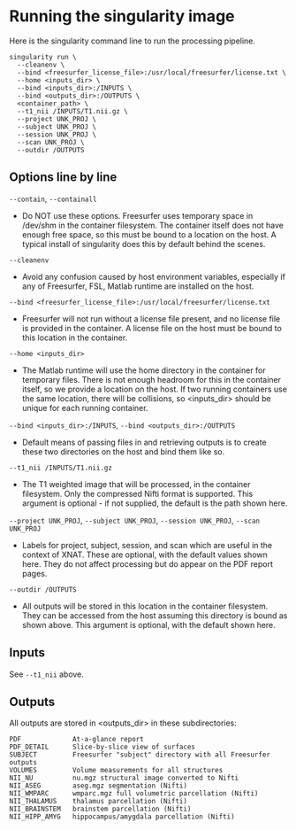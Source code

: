# Running the singularity image

Here is the singularity command line to run the processing pipeline. 

```
singularity run \
  --cleanenv \
  --bind <freesurfer_license_file>:/usr/local/freesurfer/license.txt \
  --home <inputs_dir> \
  --bind <inputs_dir>:/INPUTS \
  --bind <outputs_dir>:/OUTPUTS \
  <container_path> \
  --t1_nii /INPUTS/T1.nii.gz \
  --project UNK_PROJ \
  --subject UNK_PROJ \
  --session UNK_PROJ \
  --scan UNK_PROJ \
  --outdir /OUTPUTS
```

## Options line by line

`--contain`, `--containall`

* Do NOT use these options. Freesurfer uses temporary space in /dev/shm in the 
container filesystem. The container itself does not have enough free space, so 
this must be bound to a location on the host. A typical install of singularity 
does this by default behind the scenes.

`--cleanenv`

* Avoid any confusion caused by host environment variables, especially if any 
of Freesurfer, FSL, Matlab runtime are installed on the host.

`--bind <freesurfer_license_file>:/usr/local/freesurfer/license.txt`

* Freesurfer will not run without a license file present, and no license file is
provided in the container. A license file on the host must be bound to this
location in the container.

`--home <inputs_dir>`

* The Matlab runtime will use the home directory in the container for temporary 
files. There is not enough headroom for this in the container itself, so we 
provide a location on the host. If two running containers use the same 
location, there will be collisions, so <inputs_dir> should be unique for each 
running container.

`--bind <inputs_dir>:/INPUTS`, `--bind <outputs_dir>:/OUTPUTS`

* Default means of passing files in and retrieving outputs is to create these 
two directories on the host and bind them like so.

`--t1_nii /INPUTS/T1.nii.gz`

* The T1 weighted image that will be processed, in the container filesystem. 
Only the compressed Nifti format is supported. This argument is optional - if 
not supplied, the default is the path shown here.

`--project UNK_PROJ`, `--subject UNK_PROJ`, `--session UNK_PROJ`, `--scan UNK_PROJ`

* Labels for project, subject, session, and scan which are useful in the context
of XNAT. These are optional, with the default values shown here. They do not
affect processing but do appear on the PDF report pages.

`--outdir /OUTPUTS`

* All outputs will be stored in this location in the container filesystem. They 
can be accessed from the host assuming this directory is bound as shown above. 
This argument is optional, with the default shown here.


## Inputs

See `--t1_nii` above.


## Outputs

All outputs are stored in <outputs_dir> in these subdirectories:

```
PDF             At-a-glance report
PDF_DETAIL      Slice-by-slice view of surfaces
SUBJECT         Freesurfer "subject" directory with all Freesurfer outputs
VOLUMES         Volume measurements for all structures
NII_NU          nu.mgz structural image converted to Nifti
NII_ASEG        aseg.mgz segmentation (Nifti)
NII_WMPARC      wmparc.mgz full volumetric parcellation (Nifti)
NII_THALAMUS    thalamus parcellation (Nifti)
NII_BRAINSTEM   brainstem parcellation (Nifti)
NII_HIPP_AMYG   hippocampus/amygdala parcellation (Nifti)
```
